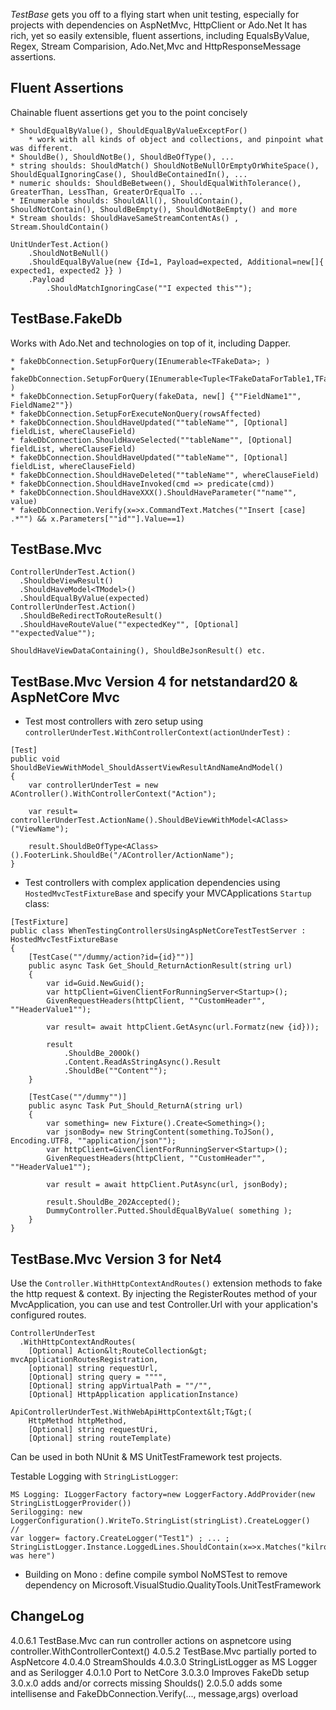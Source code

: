 *TestBase* gets you off to a flying start when unit testing, especially for projects with dependencies on AspNetMvc, HttpClient or Ado.Net
It has rich, yet so easily extensible, fluent assertions, including EqualsByValue, Regex, Stream Comparision, Ado.Net,Mvc and HttpResponseMessage assertions.

Fluent Assertions
------------------

Chainable fluent assertions get you to the point concisely
```
* ShouldEqualByValue(), ShouldEqualByValueExceptFor() 
    * work with all kinds of object and collections, and pinpoint what was different.
* ShouldBe(), ShouldNotBe(), ShouldBeOfType(), ...
* string shoulds: ShouldMatch() ShouldNotBeNullOrEmptyOrWhiteSpace(), ShouldEqualIgnoringCase(), ShouldBeContainedIn(), ...
* numeric shoulds: ShouldBeBetween(), ShouldEqualWithTolerance(), GreaterThan, LessThan, GreaterOrEqualTo ...
* IEnumerable shoulds: ShouldAll(), ShouldContain(), ShouldNotContain(), ShouldBeEmpty(), ShouldNotBeEmpty() and more
* Stream shoulds: ShouldHaveSameStreamContentAs() , Stream.ShouldContain()

UnitUnderTest.Action()
    .ShouldNotBeNull()
    .ShouldEqualByValue(new {Id=1, Payload=expected, Additional=new[]{ expected1, expected2 }} )
    .Payload
        .ShouldMatchIgnoringCase(""I expected this"");
```

TestBase.FakeDb
------------------
Works with Ado.Net and technologies on top of it, including Dapper.
```
* fakeDbConnection.SetupForQuery(IEnumerable<TFakeData>; )
* fakeDbConnection.SetupForQuery(IEnumerable<Tuple<TFakeDataForTable1,TFakeDataForTable2>> )
* fakeDbConnection.SetupForQuery(fakeData, new[] {""FieldName1"", FieldName2""})
* fakeDbConnection.SetupForExecuteNonQuery(rowsAffected)
* fakeDbConnection.ShouldHaveUpdated(""tableName"", [Optional] fieldList, whereClauseField)
* fakeDbConnection.ShouldHaveSelected(""tableName"", [Optional] fieldList, whereClauseField)
* fakeDbConnection.ShouldHaveUpdated(""tableName"", [Optional] fieldList, whereClauseField)
* fakeDbConnection.ShouldHaveDeleted(""tableName"", whereClauseField)
* fakeDbConnection.ShouldHaveInvoked(cmd => predicate(cmd))
* fakeDbConnection.ShouldHaveXXX().ShouldHaveParameter(""name"", value)
* fakeDbConnection.Verify(x=>x.CommandText.Matches(""Insert [case] .*"") && x.Parameters[""id""].Value==1)
```

TestBase.Mvc
------------
```
ControllerUnderTest.Action()
  .ShouldbeViewResult()
  .ShouldHaveModel<TModel>()
  .ShouldEqualByValue(expected)
ControllerUnderTest.Action()
  .ShouldBeRedirectToRouteResult()
  .ShouldHaveRouteValue(""expectedKey"", [Optional] ""expectedValue"");

ShouldHaveViewDataContaining(), ShouldBeJsonResult() etc.
```

TestBase.Mvc Version 4 for netstandard20 & AspNetCore Mvc
---------------------------------------------------------

* Test most controllers with zero setup using `controllerUnderTest.WithControllerContext(actionUnderTest)` :

```
[Test]
public void ShouldBeViewWithModel_ShouldAssertViewResultAndNameAndModel()
{
    var controllerUnderTest = new AController().WithControllerContext("Action");
    
    var result= controllerUnderTest.ActionName().ShouldBeViewWithModel<AClass>("ViewName");
    
    result.ShouldBeOfType<AClass>().FooterLink.ShouldBe("/AController/ActionName");
}

```

* Test controllers with complex application dependencies using `HostedMvcTestFixtureBase` and specify your MVCApplications `Startup` class:

```
[TestFixture]
public class WhenTestingControllersUsingAspNetCoreTestTestServer : HostedMvcTestFixtureBase
{
    [TestCase(""/dummy/action?id={id}"")]
    public async Task Get_Should_ReturnActionResult(string url)
    {
        var id=Guid.NewGuid();
        var httpClient=GivenClientForRunningServer<Startup>();
        GivenRequestHeaders(httpClient, ""CustomHeader"", ""HeaderValue1"");
            
        var result= await httpClient.GetAsync(url.Formatz(new {id}));

        result
            .ShouldBe_200Ok()
            .Content.ReadAsStringAsync().Result
            .ShouldBe(""Content"");
    }

    [TestCase(""/dummy"")]
    public async Task Put_Should_ReturnA(string url)
    {
        var something= new Fixture().Create<Something>();
        var jsonBody= new StringContent(something.ToJSon(), Encoding.UTF8, ""application/json"");
        var httpClient=GivenClientForRunningServer<Startup>();
        GivenRequestHeaders(httpClient, ""CustomHeader"", ""HeaderValue1"");

        var result = await httpClient.PutAsync(url, jsonBody);

        result.ShouldBe_202Accepted();
        DummyController.Putted.ShouldEqualByValue( something );
    }
}
```

TestBase.Mvc Version 3 for Net4
-------------------------------

Use the `Controller.WithHttpContextAndRoutes()` extension methods to fake the 
http request &amp; context. By injecting the RegisterRoutes method of your
MvcApplication, you can use and test Controller.Url with your application's configured routes.

```
ControllerUnderTest
  .WithHttpContextAndRoutes(
    [Optional] Action&lt;RouteCollection&gt; mvcApplicationRoutesRegistration, 
    [optional] string requestUrl,
    [Optional] string query = """",
    [Optional] string appVirtualPath = ""/"",
    [Optional] HttpApplication applicationInstance)

ApiControllerUnderTest.WithWebApiHttpContext&lt;T&gt;(
    HttpMethod httpMethod, 
    [Optional] string requestUri,
    [Optional] string routeTemplate)
```

Can be used in both NUnit & MS UnitTestFramework test projects.


Testable Logging with `StringListLogger`:
```
MS Logging: ILoggerFactory factory=new LoggerFactory.AddProvider(new StringListLoggerProvider())
Serilogging: new LoggerConfiguration().WriteTo.StringList(stringList).CreateLogger()
//
var logger= factory.CreateLogger("Test1") ; ... ; StringListLogger.Instance.LoggedLines.ShouldContain(x=>x.Matches("kilroy was here")
```


* Building on Mono : define compile symbol NoMSTest to remove dependency on Microsoft.VisualStudio.QualityTools.UnitTestFramework

ChangeLog
---------
4.0.6.1 TestBase.Mvc can run controller actions on aspnetcore using controller.WithControllerContext()
4.0.5.2 TestBase.Mvc partially ported to AspNetcore
4.0.4.0 StreamShoulds
4.0.3.0 StringListLogger as MS Logger and as Serilogger
4.0.1.0 Port to NetCore
3.0.3.0 Improves FakeDb setup
3.0.x.0 adds and/or corrects missing Shoulds()
2.0.5.0 adds some intellisense and FakeDbConnection.Verify(..., message,args) overload
